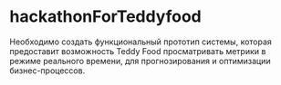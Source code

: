 # hackathonForTeddyfood
Необходимо создать функциональный прототип системы, которая предоставит возможность Teddy Food просматривать метрики в режиме реального времени, для прогнозирования и оптимизации бизнес-процессов.